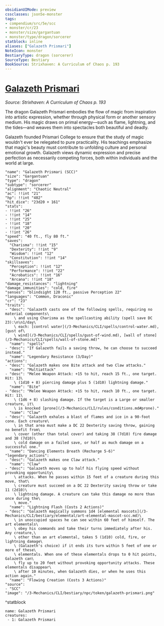 ```yaml
---
obsidianUIMode: preview
cssclasses: json5e-monster
tags:
- compendium/src/5e/scc
- monster/cr/23
- monster/size/gargantuan
- monster/type/dragon/sorcerer
statblock: inline
aliases: ["Galazeth Prismari"]
NoteIcon: monster
BestiaryType: dragon (sorcerer)
SourceType: Bestiary
BookSource: Strixhaven: A Curriculum of Chaos p. 193
---
```

# [Galazeth Prismari](3-Mechanics\CLI\bestiary\npc/galazeth-prismari-scc.md)
*Source: Strixhaven: A Curriculum of Chaos p. 193*  

The dragon Galazeth Prismari embodies the flow of magic from inspiration into artistic expression, whether through physical form or another sensory medium. His magic draws on primal energy—such as flame, lightning, and the tides—and weaves them into spectacles both beautiful and deadly.

Galazeth founded Prismari College to ensure that the study of magic wouldn't ever be relegated to pure practicality. His teachings emphasize that magic's beauty must contribute to unfolding culture and personal emotional growth. Galazeth views dynamic expression and precise perfection as necessarily competing forces, both within individuals and the world at large.

```statblock
"name": "Galazeth Prismari (SCC)"
"size": "Gargantuan"
"type": "dragon"
"subtype": "sorcerer"
"alignment": "Chaotic Neutral"
"ac": !!int "21"
"hp": !!int "402"
"hit_dice": "23d20 + 161"
"stats":
- !!int "26"
- !!int "14"
- !!int "25"
- !!int "18"
- !!int "20"
- !!int "26"
"speed": "40 ft., fly 80 ft."
"saves":
  "Charisma": !!int "15"
  "Dexterity": !!int "9"
  "Wisdom": !!int "12"
  "Constitution": !!int "14"
"skillsaves":
  "Perception": !!int "12"
  "Performance": !!int "22"
  "Acrobatics": !!int "16"
  "Arcana": !!int "18"
"damage_resistances": "lightning"
"damage_immunities": "cold, fire"
"senses": "blindsight 120 ft., passive Perception 22"
"languages": "Common, Draconic"
"cr": "23"
"traits":
- "desc": "Galazeth casts one of the following spells, requiring no material components\
    \ and using Charisma as the spellcasting ability (spell save DC 23):\n\n1/day\
    \ each: [control water](/3-Mechanics/CLI/spells/control-water.md), [gust of\
    \ wind](/3-Mechanics/CLI/spells/gust-of-wind.md), [wall of stone](/3-Mechanics/CLI/spells/wall-of-stone.md)"
  "name": "spells"
- "desc": "If Galazeth fails a saving throw, he can choose to succeed instead."
  "name": "Legendary Resistance (3/Day)"
"actions":
- "desc": "Galazeth makes one Bite attack and two Claw attacks."
  "name": "Multiattack"
- "desc": "Melee Weapon Attack: +15 to hit, reach 15 ft., one target. Hit: 13\
    \ (1d10 + 8) piercing damage plus 5 (1d10) lightning damage."
  "name": "Bite"
- "desc": "Melee Weapon Attack: +15 to hit, reach 10 ft., one target. Hit: 11\
    \ (1d6 + 8) slashing damage. If the target is a Large or smaller creature, it\
    \ is knocked [prone](/3-Mechanics/CLI/rules/conditions.md#prone)."
  "name": "Claw"
- "desc": "Galazeth exhales a blast of flames and ice in a 90-foot cone. Each creature\
    \ in that area must make a DC 22 Dexterity saving throw, gaining no benefit from\
    \ cover (other than total cover) and taking 38 (7d10) fire damage and 38 (7d10)\
    \ cold damage on a failed save, or half as much damage on a successful one."
  "name": "Dancing Elements Breath (Recharge 5-6)"
"legendary_actions":
- "desc": "Galazeth makes one Claw attack."
  "name": "Claw"
- "desc": "Galazeth moves up to half his flying speed without provoking opportunity\
    \ attacks. When he passes within 15 feet of a creature during this move, that\
    \ creature must succeed on a DC 22 Dexterity saving throw or take 11 (2d10)\
    \ lightning damage. A creature can take this damage no more than once during the\
    \ move."
  "name": "Lightning Flash (Costs 2 Actions)"
- "desc": "Galazeth magically summons 1d4 [elemental mascots](/3-Mechanics/CLI/bestiary/elemental/art-elemental-mascot-scc.md)\
    \ in unoccupied spaces he can see within 60 feet of himself. The art elementals\
    \ obey his commands and take their turns immediately after his. Any creature,\
    \ other than an art elemental, takes 5 (1d10) cold, fire, or lightning damage\
    \ (Galazeth's choice) if it ends its turn within 5 feet of one or more of these\
    \ elementals. When one of these elementals drops to 0 hit points, Galazeth can\
    \ fly up to 20 feet without provoking opportunity attacks. These elementals disappear\
    \ after 10 minutes, when Galazeth dies, or when he uses this action again."
  "name": "Flowing Creation (Costs 3 Actions)"
"source":
- "SCC"
"image": "/3-Mechanics/CLI/bestiary/npc/token/galazeth-prismari.png"
```
^statblock

```encounter-table
name: Galazeth Prismari
creatures:
 - 1: Galazeth Prismari
```